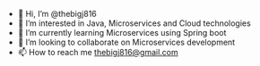 - 👋 Hi, I’m @thebigj816
- 👀 I’m interested in Java, Microservices and Cloud technologies
- 🌱 I’m currently learning Microservices using Spring boot
- 💞️ I’m looking to collaborate on Microservices development
- 📫 How to reach me thebigj816@gmail.com

<!---
thebigj816/thebigj816 is a ✨ special ✨ repository because its `README.md` (this file) appears on your GitHub profile.
You can click the Preview link to take a look at your changes.
--->
